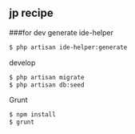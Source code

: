 ## jp recipe


###for dev
generate ide-helper
```bash
$ php artisan ide-helper:generate
```

develop
```bash
$ php artisan migrate
$ php artisan db:seed
```

Grunt
```bash
$ npm install
$ grunt
```